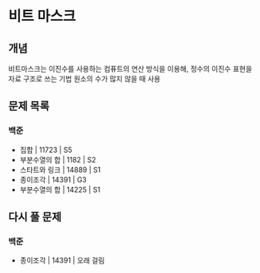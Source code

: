 # 비트 마스크

## 개념
비트마스크는 이진수를 사용하는 컴퓨트의 연산 방식을 이용해, 정수의 이진수 표현을 자료 구조로 쓰는 기법
원소의 수가 많지 않을 때 사용
## 문제 목록

### 백준

- 집합 | 11723 | S5
- 부분수열의 합 | 1182 | S2
- 스타트와 링크 | 14889 | S1
- 종이조각 | 14391 | G3
- 부분수열의 합 | 14225 | S1

## 다시 풀 문제
### 백준
- 종이조각 | 14391 | 오래 걸림
